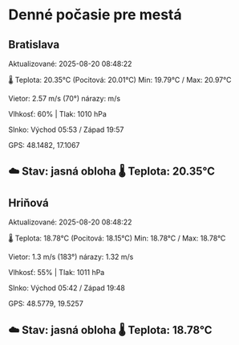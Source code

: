 ﻿# Denné počasie pre mestá

## Bratislava
Aktualizované: 2025-08-20 08:48:22

🌡️ Teplota: 20.35°C 
(Pocitová: 20.01°C)
Min: 19.79°C / Max: 20.97°C

Vietor: 2.57 m/s    (70°) 
nárazy:  m/s

Vlhkosť: 60% | Tlak: 1010 hPa

Slnko: Východ 05:53 / Západ 19:57

GPS: 48.1482, 17.1067

☁️ Stav: jasná obloha        🌡️ Teplota: 20.35°C
---

## Hriňová
Aktualizované: 2025-08-20 08:48:22

🌡️ Teplota: 18.78°C 
(Pocitová: 18.15°C)
Min: 18.78°C / Max: 18.78°C

Vietor: 1.3 m/s (183°)
nárazy: 1.32 m/s

Vlhkosť: 55% | Tlak: 1011 hPa

Slnko: Východ 05:42 / Západ 19:48

GPS: 48.5779, 19.5257

☁️ Stav: jasná obloha        🌡️ Teplota: 18.78°C
---
